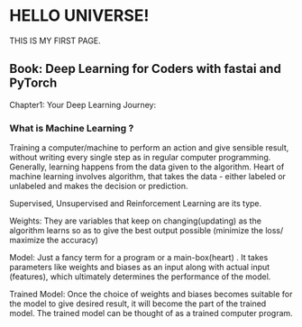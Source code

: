 # HELLO UNIVERSE!

THIS IS MY FIRST PAGE.

## Book: Deep Learning for Coders with fastai and PyTorch
Chapter1: Your Deep Learning Journey: 

### What is Machine Learning ? 

Training a computer/machine to perform an action and give sensible result, without writing every single step as in regular computer programming. 
Generally, learning happens from the data given to the algorithm.
Heart of machine learning involves algorithm, that takes the data - either labeled or unlabeled and makes the decision or prediction. 

Supervised, Unsupervised and Reinforcement Learning are its type. 


Weights: They are variables that keep on changing(updating) as the algorithm learns so as to give the best output possible (minimize the loss/ maximize the accuracy)

Model: Just a fancy term for a program or a main-box(heart) . It takes parameters like weights and biases as an input along with actual input (features), which ultimately determines the performance of the model.

Trained Model: Once the choice of weights and biases becomes suitable for the model to give desired result, it will become the part of the trained model.
The trained model can be thought of as a trained computer program. 


